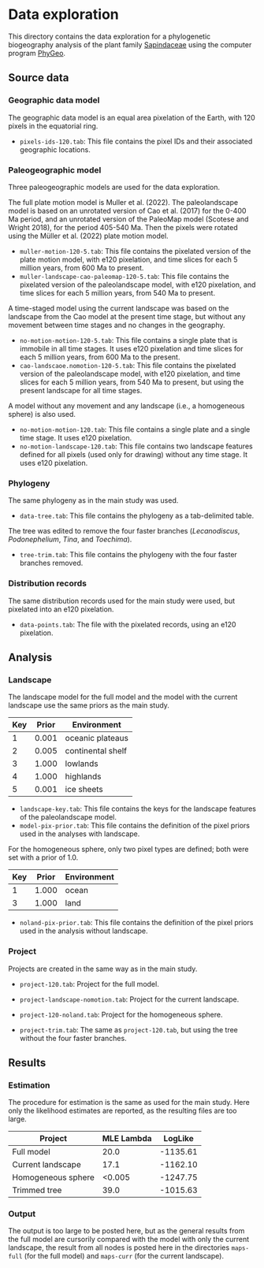 # Data exploration

This directory contains the data exploration
for a phylogenetic biogeography analysis
of the plant family [Sapindaceae](https://en.wikipedia.org/wiki/Sapindaceae)
using the computer program [PhyGeo](https://github.com/js-arias/phygeo).

## Source data

### Geographic data model

The geographic data model is an equal area pixelation of the Earth,
with 120 pixels in the equatorial ring.

- `pixels-ids-120.tab`:
  This file contains the pixel IDs
  and their associated geographic locations.

### Paleogeographic model

Three paleogeographic models
are used for the data exploration.

The full plate motion model is Muller et al. (2022).
The paleolandscape model is based on an unrotated version
of Cao et al. (2017) for the 0-400 Ma period,
and an unrotated version of the PaleoMap model
(Scotese and Wright 2018),
for the period 405-540 Ma.
Then the pixels were rotated
using the Müller et al. (2022) plate motion model.

- `muller-motion-120-5.tab`:
  This file contains the pixelated version of the plate motion model,
  with e120 pixelation,
  and time slices for each 5 million years,
  from 600 Ma to present.
- `muller-landscape-cao-paleomap-120-5.tab`:
  This file contains the pixelated version of the paleolandscape model,
  with e120 pixelation,
  and time slices for each 5 million years,
  from 540 Ma to present.

A time-staged model
using the current landscape
was based on the landscape from the Cao model
at the present time stage,
but without any movement between time stages
and no changes in the geography.

- `no-motion-motion-120-5.tab`:
  This file contains a single plate
  that is immobile in all time stages.
  It uses e120 pixelation
  and time slices for each 5 million years,
  from 600 Ma to the present.
- `cao-landscaoe.nomotion-120-5.tab`:
  This file contains the pixelated version of the paleolandscape model,
  with e120 pixelation,
  and time slices for each 5 million years,
  from 540 Ma to present,
  but using the present landscape
  for all time stages.

A model without any movement and any landscape
(i.e., a homogeneous sphere)
is also used.

- `no-motion-motion-120.tab`:
  This file contains a single plate
  and a single time stage.
  It uses e120 pixelation.
- `no-motion-landscape-120.tab`:
  This file contains two landscape features
  defined for all pixels
  (used only for drawing)
  without any time stage.
  It uses e120 pixelation.

### Phylogeny

The same phylogeny as in the main study was used.

- `data-tree.tab`:
  This file contains the phylogeny as a tab-delimited table.

The tree was edited to remove the four faster branches
(*Lecanodiscus*,
*Podonephelium*,
*Tina*, and
*Toechima*).

- `tree-trim.tab`:
  This file contains the phylogeny
  with the four faster branches removed.

### Distribution records

The same distribution records used
for the main study were used,
but pixelated into an e120 pixelation.

- `data-points.tab`:
  The file with the pixelated records,
  using an e120 pixelation.

## Analysis

### Landscape

The landscape model for the full model
and the model with the current landscape
use the same priors as the main study.

Key | Prior | Environment
--- | ----- | -----------
  1 | 0.001 | oceanic plateaus
  2 | 0.005 | continental shelf
  3 | 1.000 | lowlands
  4 | 1.000 | highlands
  5 | 0.001 | ice sheets

- `landscape-key.tab`:
  This file contains the keys for the landscape features
  of the paleolandscape model.
- `model-pix-prior.tab`:
  This file contains the definition of the pixel priors
  used in the analyses with landscape.

For the homogeneous sphere,
only two pixel types are defined;
both were set with a prior of 1.0.

Key | Prior | Environment
--- | ----- | -----------
  1 | 1.000 | ocean
  3 | 1.000 | land

- `noland-pix-prior.tab`:
  This file contains the definition of the pixel priors
  used in the analysis without landscape.

### Project

Projects are created in the same way as in the main study.

- `project-120.tab`:
  Project for the full model.

- `project-landscape-nomotion.tab`:
  Project for the current landscape.

- `project-120-noland.tab`:
  Project for the homogeneous sphere.

- `project-trim.tab`:
  The same as `project-120.tab`,
  but using the tree
  without the four faster branches.

## Results

### Estimation

The procedure for estimation
is the same as used for the main study.
Here only the likelihood estimates are reported,
as the resulting files are too large.

Project            | MLE Lambda | LogLike
------------------ | ---------- | --------
Full model         |       20.0 | -1135.61
Current landscape  |       17.1 | -1162.10
Homogeneous sphere |    \<0.005 | -1247.75
Trimmed tree       |       39.0 | -1015.63

### Output

The output is too large to be posted here,
but as the general results from the full model
are cursorily compared
with the model with only the current landscape,
the result from all nodes is posted here
in the directories `maps-full`
(for the full model)
and `maps-curr`
(for the current landscape).
